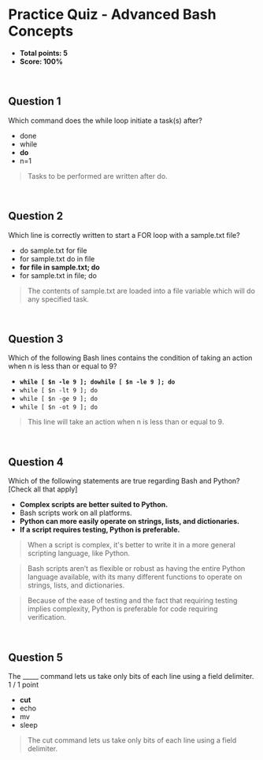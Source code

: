 # Practice Quiz - Advanced Bash Concepts
* **Total points: 5**
* **Score: 100%**

<br>

## Question 1

Which command does the while loop initiate a task(s) after?

* done
* while
* **do**
* n=1

> Tasks to be performed are written after do.

<br>

## Question 2

Which line is correctly written to start a FOR loop with a sample.txt file?

* do sample.txt for file
* for sample.txt do in file
* **for file in sample.txt; do**
* for sample.txt in file; do

> The contents of sample.txt are loaded into a file variable which will do any specified task.

<br>

## Question 3

Which of the following Bash lines contains the condition of taking an action when n is less than or equal to 9?
* **`while [ $n -le 9 ]; dowhile [ $n -le 9 ]; do`**
* `while [ $n -lt 9 ]; do`
* `while [ $n -ge 9 ]; do`
* `while [ $n -ot 9 ]; do`

> This line will take an action when n is less than or equal to 9.

<br>

## Question 4

Which of the following statements are true regarding Bash and Python? [Check all that apply]

* **Complex scripts are better suited to Python.**
* Bash scripts work on all platforms.
* **Python can more easily operate on strings, lists, and dictionaries.**
* **If a script requires testing, Python is preferable.**

> When a script is complex, it's better to write it in a more general scripting language, like Python.

> Bash scripts aren’t as flexible or robust as having the entire Python language available, with its many different functions to operate on strings, lists, and dictionaries.

> Because of the ease of testing and the fact that requiring testing implies complexity, Python is preferable for code requiring verification.

<br>

## Question 5

The _____ command lets us take only bits of each line using a field delimiter.
1 / 1 point

* **cut**
* echo
* mv
* sleep

> The cut command lets us take only bits of each line using a field delimiter.